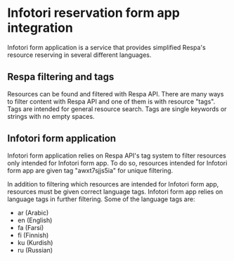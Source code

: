 # Infotori reservation form app integration
Infotori form application is a service that provides simplified Respa's resource reserving in several different languages.
## Respa filtering and tags
Resources can be found and filtered with Respa API. There are many ways to filter content with Respa API and one of them is with resource "tags". Tags are intended for general resource search. Tags are single keywords or strings with no empty spaces.
## Infotori form application
Infotori form application relies on Respa API's tag system to filter resources only intended for Infotori form app. To do so, resources intended for Infotori form app are given tag "awxt7sjjs5ia" for unique filtering.

In addition to filtering which resources are intended for Infotori form app, resources must be given correct language tags. Infotori form app relies on language tags in further filtering. Some of the language tags are:
* ar (Arabic)
* en (English)
* fa (Farsi)
* fi (Finnish)
* ku (Kurdish)
* ru (Russian)
